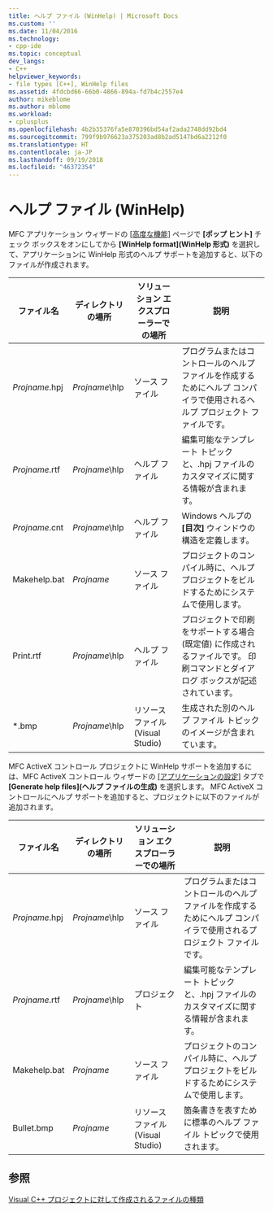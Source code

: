 ```yaml
---
title: ヘルプ ファイル (WinHelp) | Microsoft Docs
ms.custom: ''
ms.date: 11/04/2016
ms.technology:
- cpp-ide
ms.topic: conceptual
dev_langs:
- C++
helpviewer_keywords:
- file types [C++], WinHelp files
ms.assetid: 4fdcbd66-66b0-4866-894a-fd7b4c2557e4
author: mikeblome
ms.author: mblome
ms.workload:
- cplusplus
ms.openlocfilehash: 4b2b35376fa5e870396bd54af2ada2748dd92bd4
ms.sourcegitcommit: 799f9b976623a375203ad8b2ad5147bd6a2212f0
ms.translationtype: HT
ms.contentlocale: ja-JP
ms.lasthandoff: 09/19/2018
ms.locfileid: "46372354"
---
```

# <a name="help-files-winhelp"></a>ヘルプ ファイル (WinHelp)

MFC アプリケーション ウィザードの [[高度な機能]](../mfc/reference/advanced-features-mfc-application-wizard.md) ページで **[ポップ ヒント]** チェック ボックスをオンにしてから **[WinHelp format]\(WinHelp 形式\)** を選択して、アプリケーションに WinHelp 形式のヘルプ サポートを追加すると、以下のファイルが作成されます。

|ファイル名|ディレクトリの場所|ソリューション エクスプローラーでの場所|説明|
|---------------|------------------------|--------------------------------|-----------------|
|*Projname*.hpj|*Projname*\hlp|ソース ファイル|プログラムまたはコントロールのヘルプ ファイルを作成するためにヘルプ コンパイラで使用されるヘルプ プロジェクト ファイルです。|
|*Projname*.rtf|*Projname*\hlp|ヘルプ ファイル|編集可能なテンプレート トピックと、.hpj ファイルのカスタマイズに関する情報が含まれます。|
|*Projname*.cnt|*Projname*\hlp|ヘルプ ファイル|Windows ヘルプの **[目次]** ウィンドウの構造を定義します。|
|Makehelp.bat|*Projname*|ソース ファイル|プロジェクトのコンパイル時に、ヘルプ プロジェクトをビルドするためにシステムで使用します。|
|Print.rtf|*Projname*\hlp|ヘルプ ファイル|プロジェクトで印刷をサポートする場合 (既定値) に作成されるファイルです。 印刷コマンドとダイアログ ボックスが記述されています。|
|*.bmp|*Projname*\hlp|リソース ファイル (Visual Studio)|生成された別のヘルプ ファイル トピックのイメージが含まれています。|

MFC ActiveX コントロール プロジェクトに WinHelp サポートを追加するには、MFC ActiveX コントロール ウィザードの [[アプリケーションの設定]](../mfc/reference/application-settings-mfc-activex-control-wizard.md) タブで **[Generate help files]\(ヘルプ ファイルの生成\)** を選択します。 MFC ActiveX コントロールにヘルプ サポートを追加すると、プロジェクトに以下のファイルが追加されます。

|ファイル名|ディレクトリの場所|ソリューション エクスプローラーでの場所|説明|
|---------------|------------------------|--------------------------------|-----------------|
|*Projname*.hpj|*Projname*\hlp|ソース ファイル|プログラムまたはコントロールのヘルプ ファイルを作成するためにヘルプ コンパイラで使用されるプロジェクト ファイルです。|
|*Projname*.rtf|*Projname*\hlp|プロジェクト|編集可能なテンプレート トピックと、.hpj ファイルのカスタマイズに関する情報が含まれます。|
|Makehelp.bat|*Projname*|ソース ファイル|プロジェクトのコンパイル時に、ヘルプ プロジェクトをビルドするためにシステムで使用します。|
|Bullet.bmp|*Projname*|リソース ファイル (Visual Studio)|箇条書きを表すために標準のヘルプ ファイル トピックで使用されます。|

## <a name="see-also"></a>参照

[Visual C++ プロジェクトに対して作成されるファイルの種類](../ide/file-types-created-for-visual-cpp-projects.md)